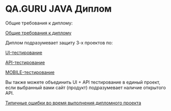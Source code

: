 # QA.GURU JAVA Диплом

Общие требования к диплому:

[Общие требования к диплому](Общие%20требования%20к%20диплому.md)

Диплом подразумевает защиту 3-х проектов по:

[UI-тестирование](UI-тестирование.md)

[API-тестирование](API-тестирование.md)

[MOBILE-тестирование](MOBILE-тестирование.md)

Вы также можете объединить UI + API тестирование в единый проект, если выбранный вами сайт (продукт) подразумевает наличие открытого API.

[Типичные ошибки во время выполнения дипломного проекта](Типичные%20ошибки%20во%20время%20выполнения%20дипломного.md)